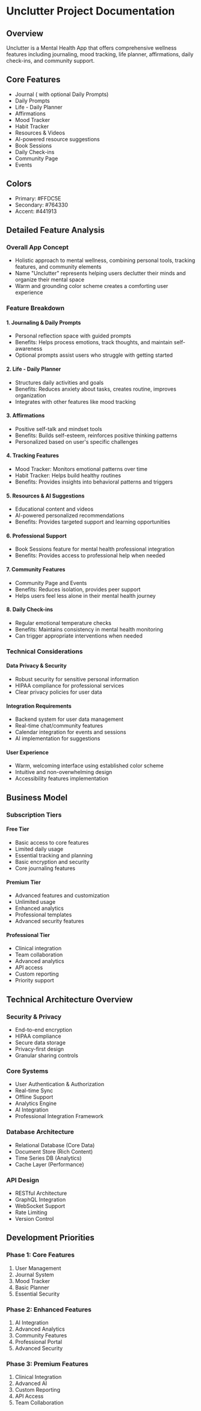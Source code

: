# Unclutter Project Documentation

## Overview
Unclutter is a Mental Health App that offers comprehensive wellness features including journaling, mood tracking, life planner, affirmations, daily check-ins, and community support.

## Core Features
- Journal ( with optional Daily Prompts)
- Daily Prompts
- Life - Daily Planner
- Affirmations
- Mood Tracker
- Habit Tracker
- Resources & Videos
- AI-powered resource suggestions
- Book Sessions
- Daily Check-ins
- Community Page
- Events

## Colors
- Primary: #FFDC5E
- Secondary: #764330
- Accent: #441913

## Detailed Feature Analysis

### Overall App Concept
- Holistic approach to mental wellness, combining personal tools, tracking features, and community elements
- Name "Unclutter" represents helping users declutter their minds and organize their mental space
- Warm and grounding color scheme creates a comforting user experience

### Feature Breakdown

#### 1. Journaling & Daily Prompts
- Personal reflection space with guided prompts
- Benefits: Helps process emotions, track thoughts, and maintain self-awareness
- Optional prompts assist users who struggle with getting started

#### 2. Life - Daily Planner
- Structures daily activities and goals
- Benefits: Reduces anxiety about tasks, creates routine, improves organization
- Integrates with other features like mood tracking

#### 3. Affirmations
- Positive self-talk and mindset tools
- Benefits: Builds self-esteem, reinforces positive thinking patterns
- Personalized based on user's specific challenges

#### 4. Tracking Features
- Mood Tracker: Monitors emotional patterns over time
- Habit Tracker: Helps build healthy routines
- Benefits: Provides insights into behavioral patterns and triggers

#### 5. Resources & AI Suggestions
- Educational content and videos
- AI-powered personalized recommendations
- Benefits: Provides targeted support and learning opportunities

#### 6. Professional Support
- Book Sessions feature for mental health professional integration
- Benefits: Provides access to professional help when needed

#### 7. Community Features
- Community Page and Events
- Benefits: Reduces isolation, provides peer support
- Helps users feel less alone in their mental health journey

#### 8. Daily Check-ins
- Regular emotional temperature checks
- Benefits: Maintains consistency in mental health monitoring
- Can trigger appropriate interventions when needed

### Technical Considerations

#### Data Privacy & Security
- Robust security for sensitive personal information
- HIPAA compliance for professional services
- Clear privacy policies for user data

#### Integration Requirements
- Backend system for user data management
- Real-time chat/community features
- Calendar integration for events and sessions
- AI implementation for suggestions

#### User Experience
- Warm, welcoming interface using established color scheme
- Intuitive and non-overwhelming design
- Accessibility features implementation

## Business Model

### Subscription Tiers

#### Free Tier
- Basic access to core features
- Limited daily usage
- Essential tracking and planning
- Basic encryption and security
- Core journaling features

#### Premium Tier
- Advanced features and customization
- Unlimited usage
- Enhanced analytics
- Professional templates
- Advanced security features

#### Professional Tier
- Clinical integration
- Team collaboration
- Advanced analytics
- API access
- Custom reporting
- Priority support

## Technical Architecture Overview

### Security & Privacy
- End-to-end encryption
- HIPAA compliance
- Secure data storage
- Privacy-first design
- Granular sharing controls

### Core Systems
- User Authentication & Authorization
- Real-time Sync
- Offline Support
- Analytics Engine
- AI Integration
- Professional Integration Framework

### Database Architecture
- Relational Database (Core Data)
- Document Store (Rich Content)
- Time Series DB (Analytics)
- Cache Layer (Performance)

### API Design
- RESTful Architecture
- GraphQL Integration
- WebSocket Support
- Rate Limiting
- Version Control

## Development Priorities

### Phase 1: Core Features
1. User Management
2. Journal System
3. Mood Tracker
4. Basic Planner
5. Essential Security

### Phase 2: Enhanced Features
1. AI Integration
2. Advanced Analytics
3. Community Features
4. Professional Portal
5. Advanced Security

### Phase 3: Premium Features
1. Clinical Integration
2. Advanced AI
3. Custom Reporting
4. API Access
5. Team Collaboration
